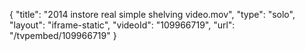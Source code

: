 {
    "title": "2014 instore real simple shelving video.mov",
    "type": "solo",
    "layout": "iframe-static",
    "videoId": "109966719",
    "url": "\/tvpembed\/109966719"
}